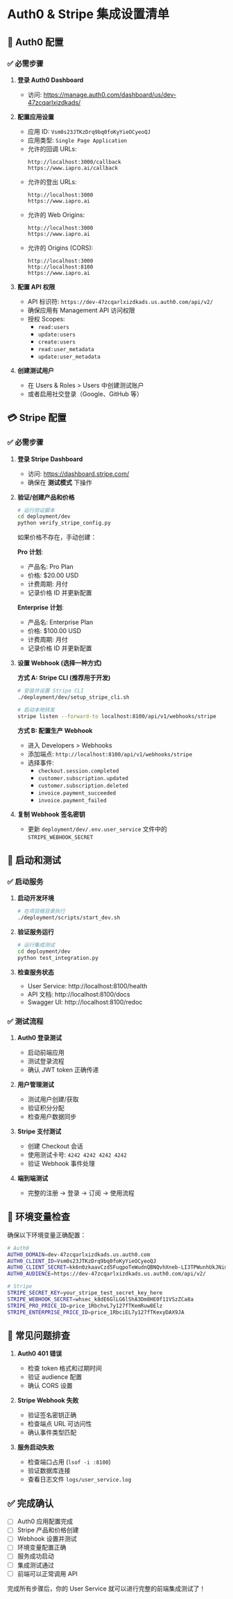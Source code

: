# Auth0 & Stripe 集成设置清单

## 🔐 Auth0 配置

### ✅ 必需步骤

1. **登录 Auth0 Dashboard**
   - 访问: https://manage.auth0.com/dashboard/us/dev-47zcqarlxizdkads/
   
2. **配置应用设置**
   - 应用 ID: `Vsm0s23JTKzDrq9bq0foKyYieOCyeoQJ`
   - 应用类型: `Single Page Application`
   - 允许的回调 URLs: 
     ```
     http://localhost:3000/callback
     https://www.iapro.ai/callback
     ```
   - 允许的登出 URLs:
     ```
     http://localhost:3000
     https://www.iapro.ai
     ```
   - 允许的 Web Origins:
     ```
     http://localhost:3000
     https://www.iapro.ai
     ```
   - 允许的 Origins (CORS):
     ```
     http://localhost:3000
     http://localhost:8100
     https://www.iapro.ai
     ```

3. **配置 API 权限**
   - API 标识符: `https://dev-47zcqarlxizdkads.us.auth0.com/api/v2/`
   - 确保应用有 Management API 访问权限
   - 授权 Scopes:
     - `read:users`
     - `update:users` 
     - `create:users`
     - `read:user_metadata`
     - `update:user_metadata`

4. **创建测试用户**
   - 在 Users & Roles > Users 中创建测试账户
   - 或者启用社交登录（Google、GitHub 等）

## 💳 Stripe 配置

### ✅ 必需步骤

1. **登录 Stripe Dashboard** 
   - 访问: https://dashboard.stripe.com/
   - 确保在 **测试模式** 下操作

2. **验证/创建产品和价格**
   ```bash
   # 运行验证脚本
   cd deployment/dev
   python verify_stripe_config.py
   ```
   
   如果价格不存在，手动创建：
   
   **Pro 计划**:
   - 产品名: Pro Plan
   - 价格: $20.00 USD
   - 计费周期: 月付
   - 记录价格 ID 并更新配置

   **Enterprise 计划**:
   - 产品名: Enterprise Plan  
   - 价格: $100.00 USD
   - 计费周期: 月付
   - 记录价格 ID 并更新配置

3. **设置 Webhook (选择一种方式)**

   **方式 A: Stripe CLI (推荐用于开发)**
   ```bash
   # 安装并设置 Stripe CLI
   ./deployment/dev/setup_stripe_cli.sh
   
   # 启动本地转发
   stripe listen --forward-to localhost:8100/api/v1/webhooks/stripe
   ```
   
   **方式 B: 配置生产 Webhook**
   - 进入 Developers > Webhooks
   - 添加端点: `http://localhost:8100/api/v1/webhooks/stripe`
   - 选择事件:
     - `checkout.session.completed`
     - `customer.subscription.updated`
     - `customer.subscription.deleted`
     - `invoice.payment_succeeded`
     - `invoice.payment_failed`

4. **复制 Webhook 签名密钥**
   - 更新 `deployment/dev/.env.user_service` 文件中的 `STRIPE_WEBHOOK_SECRET`

## 🚀 启动和测试

### ✅ 启动服务

1. **启动开发环境**
   ```bash
   # 在项目根目录执行
   ./deployment/scripts/start_dev.sh
   ```

2. **验证服务运行**
   ```bash
   # 运行集成测试
   cd deployment/dev
   python test_integration.py
   ```

3. **检查服务状态**
   - User Service: http://localhost:8100/health
   - API 文档: http://localhost:8100/docs
   - Swagger UI: http://localhost:8100/redoc

### ✅ 测试流程

1. **Auth0 登录测试**
   - 启动前端应用
   - 测试登录流程
   - 确认 JWT token 正确传递

2. **用户管理测试**
   - 测试用户创建/获取
   - 验证积分分配
   - 检查用户数据同步

3. **Stripe 支付测试**
   - 创建 Checkout 会话
   - 使用测试卡号: `4242 4242 4242 4242`
   - 验证 Webhook 事件处理

4. **端到端测试**
   - 完整的注册 → 登录 → 订阅 → 使用流程

## 🔧 环境变量检查

确保以下环境变量正确配置：

```bash
# Auth0
AUTH0_DOMAIN=dev-47zcqarlxizdkads.us.auth0.com
AUTH0_CLIENT_ID=Vsm0s23JTKzDrq9bq0foKyYieOCyeoQJ  
AUTH0_CLIENT_SECRET=kk6n0zkaavCzd5FuqpoTeWudnQBNQvhXneb-LI3TPWunhUkJNim9FEZeWXKRJd7m
AUTH0_AUDIENCE=https://dev-47zcqarlxizdkads.us.auth0.com/api/v2/

# Stripe  
STRIPE_SECRET_KEY=your_stripe_test_secret_key_here
STRIPE_WEBHOOK_SECRET=whsec_k8dE6GlLG6lShA3Dm8HE0f11VSzZCa8a
STRIPE_PRO_PRICE_ID=price_1RbchvL7y127fTKemRuw8Elz
STRIPE_ENTERPRISE_PRICE_ID=price_1RbciEL7y127fTKexyDAX9JA
```

## 🐛 常见问题排查

1. **Auth0 401 错误**
   - 检查 token 格式和过期时间
   - 验证 audience 配置
   - 确认 CORS 设置

2. **Stripe Webhook 失败**
   - 验证签名密钥正确
   - 检查端点 URL 可访问性
   - 确认事件类型匹配

3. **服务启动失败**
   - 检查端口占用 (`lsof -i :8100`)
   - 验证数据库连接
   - 查看日志文件 `logs/user_service.log`

## ✅ 完成确认

- [ ] Auth0 应用配置完成
- [ ] Stripe 产品和价格创建
- [ ] Webhook 设置并测试  
- [ ] 环境变量配置正确
- [ ] 服务成功启动
- [ ] 集成测试通过
- [ ] 前端可以正常调用 API

完成所有步骤后，你的 User Service 就可以进行完整的前端集成测试了！